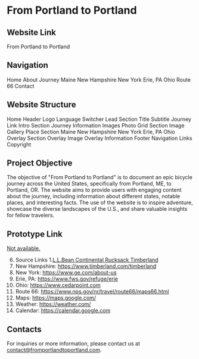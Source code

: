 
# From Portland to Portland

## Website Link
From Portland to Portland

## Navigation
Home
About
Journey
Maine
New Hampshire
New York
Erie, PA
Ohio
Route 66
Contact

## Website Structure
Home
Header
Logo
Language Switcher
Lead Section
Title
Subtitle
Journey Link
Intro Section
Journey Information
Images
Photo Grid Section
Image Gallery
Place Section
Maine
New Hampshire
New York
Erie, PA
Ohio
Overlay Section
Overlay Image
Overlay Information
Footer
Navigation Links
Copyright

## Project Objective
The objective of "From Portland to Portland" is to document an epic bicycle journey across the United States, specifically from Portland, ME, to Portland, OR. The website aims to provide users with engaging content about the journey, including information about different states, notable places, and interesting facts. The use of the website is to inspire adventure, showcase the diverse landscapes of the U.S., and share valuable insights for fellow travelers.

## Prototype Link
[Not available.](https://www.figma.com/file/AtbNbstbxWPcMqvF061V0R/Sprint-3%3A-From-Portland-to-Portland-%7C-desktop-%2B-mobile?type=design&node-id=0-1&mode=design&t=o2jEKq5397zFBd1x-0)

6. Source Links
1.[L.L.Bean Continental Rucksack
Timberland](https://global.llbean.com/shop/L.L.Bean-Continental-Rucksack/122952.html?bc=50-816&csp=f&feat=816-GN1)
2. New Hampshire: https://www.timberland.com/timberland
3. New York:
https://www.ge.com/about-us
4. Erie, PA:
https://www.fws.gov/refuge/erie
5. Ohio:
https://www.cedarpoint.com
6. Route 66:
https://www.nps.gov/nr/travel/route66/maps66.html
7. Maps:
https://maps.google.com/
8. Weather:
https://weather.com/
9. Calendar:
https://calendar.google.com
## Contacts
For inquiries or more information, please contact us at contact@fromportlandtoportland.com.
